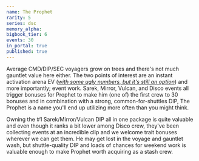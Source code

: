 ```yaml
---
name: The Prophet
rarity: 5
series: dsc
memory_alpha:
bigbook_tier: 6
events: 30
in_portal: true
published: true
---
```


Average CMD/DIP/SEC voyagers grow on trees and there's not much gauntlet value here either. The two points of interest are an instant activation arena EV ([_with some ugly numbers, but it's still an option_](https://www.youtube.com/watch?v=khzHOUcLpiE)) and more importantly; event work. Sarek, Mirror, Vulcan, and Disco events all trigger bonuses for Prophet to make him (one of) the first crew to 30 bonuses and in combination with a strong, common-for-shuttles DIP, The Prophet is a name you'll end up utilizing more often than you might think.

Owning the #1 Sarek/Mirror/Vulcan DIP all in one package is quite valuable and even though it ranks a bit lower among Disco crew, they've been collecting events at an incredible clip and we welcome trait bonuses wherever we can get them. He may get lost in the voyage and gauntlet wash, but shuttle-quality DIP and loads of chances for weekend work is valuable enough to make Prophet worth acquiring as a stash crew.
